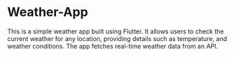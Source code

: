 # Weather-App
This is a simple weather app built using Flutter. It allows users to check the current weather for any location, providing details such as temperature, and weather conditions. 
The app fetches real-time weather data from an API.
